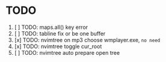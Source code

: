 # TODO

1. [ ] TODO: maps.all() key error
2. [ ] TODO: tabline fix or be one buffer
3. [x] TODO: nvimtree <middlemouse> on mp3 choose wmplayer.exe, `no need`
4. [x] TODO: nvimtree toggle cur_root
5. [ ] TODO: nvimtree auto prepare open tree
